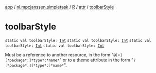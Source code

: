 [app](../../../index.md) / [nl.mpcjanssen.simpletask](../../index.md) / [R](../index.md) / [attr](index.md) / [toolbarStyle](.)

# toolbarStyle

`static val toolbarStyle: `[`Int`](https://kotlinlang.org/api/latest/jvm/stdlib/kotlin/-int/index.html)
`static val toolbarStyle: `[`Int`](https://kotlinlang.org/api/latest/jvm/stdlib/kotlin/-int/index.html)
`static val toolbarStyle: `[`Int`](https://kotlinlang.org/api/latest/jvm/stdlib/kotlin/-int/index.html)
`static val toolbarStyle: `[`Int`](https://kotlinlang.org/api/latest/jvm/stdlib/kotlin/-int/index.html)

Must be a reference to another resource, in the form "`@[+][*package*:]*type*:*name*`" or to a theme attribute in the form "`?[*package*:][*type*:]*name*`".

